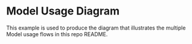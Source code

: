 # Model Usage Diagram

This example is used to produce the diagram that illustrates the multiple
Model usage flows in this repo README.
